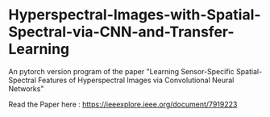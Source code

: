 # Hyperspectral-Images-with-Spatial-Spectral-via-CNN-and-Transfer-Learning
An pytorch version program of the paper "Learning Sensor-Specific Spatial-Spectral Features of Hyperspectral Images via Convolutional Neural Networks"

Read the Paper here : https://ieeexplore.ieee.org/document/7919223
